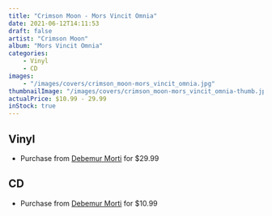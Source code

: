 ```yaml
---
title: "Crimson Moon - Mors Vincit Omnia"
date: 2021-06-12T14:11:53
draft: false
artist: "Crimson Moon"
album: "Mors Vincit Omnia"
categories:
    - Vinyl
    - CD
images:
    - "/images/covers/crimson_moon-mors_vincit_omnia.jpg"
thumbnailImage: "/images/covers/crimson_moon-mors_vincit_omnia-thumb.jpg"
actualPrice: $10.99 - 29.99
inStock: true
---
```


## Vinyl
* Purchase from [Debemur Morti](https://debemurmorti.aisamerch.com/item/74876) for $29.99
## CD
* Purchase from [Debemur Morti](https://debemurmorti.aisamerch.com/item/74875) for $10.99
